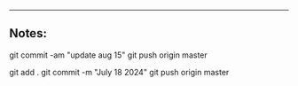 ----

## Notes:

git commit -am "update aug 15"
git push origin master

git add .
git commit -m "July 18 2024"
git push origin master
